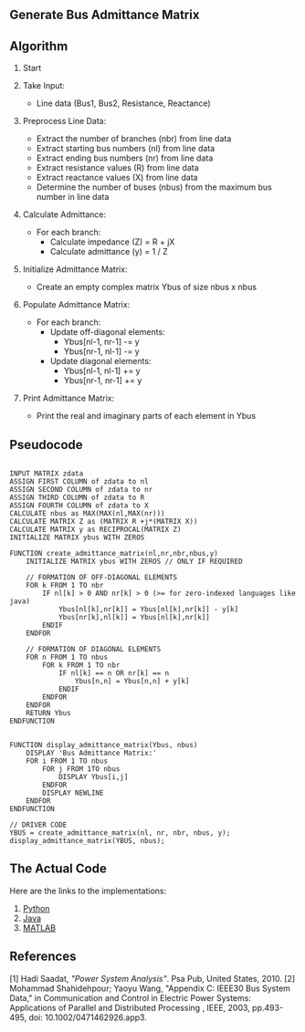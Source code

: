 ## Generate Bus Admittance Matrix

## Algorithm
1. Start

2. Take Input:
   - Line data (Bus1, Bus2, Resistance, Reactance)

3. Preprocess Line Data:
   - Extract the number of branches (nbr) from line data
   - Extract starting bus numbers (nl) from line data
   - Extract ending bus numbers (nr) from line data
   - Extract resistance values (R) from line data
   - Extract reactance values (X) from line data
   - Determine the number of buses (nbus) from the maximum bus number in line data

4. Calculate Admittance:
   - For each branch:
     - Calculate impedance (Z) = R + jX
     - Calculate admittance (y) = 1 / Z

5. Initialize Admittance Matrix:
   - Create an empty complex matrix Ybus of size nbus x nbus

6. Populate Admittance Matrix:
   - For each branch:
     - Update off-diagonal elements:
       - Ybus[nl-1, nr-1] -= y
       - Ybus[nr-1, nl-1] -= y
     - Update diagonal elements:
       - Ybus[nl-1, nl-1] += y
       - Ybus[nr-1, nr-1] += y

7. Print Admittance Matrix:
   - Print the real and imaginary parts of each element in Ybus


## Pseudocode

```pseudocode

INPUT MATRIX zdata
ASSIGN FIRST COLUMN of zdata to nl
ASSIGN SECOND COLUMN of zdata to nr
ASSIGN THIRD COLUMN of zdata to R
ASSIGN FOURTH COLUMN of zdata to X
CALCULATE nbus as MAX(MAX(nl,MAX(nr)))
CALCULATE MATRIX Z as (MATRIX R +j*(MATRIX X))
CALCULATE MATRIX y as RECIPROCAL(MATRIX Z)
INITIALIZE MATRIX ybus WITH ZEROS

FUNCTION create_admittance_matrix(nl,nr,nbr,nbus,y)
    INITIALIZE MATRIX ybus WITH ZEROS // ONLY IF REQUIRED

    // FORMATION OF OFF-DIAGONAL ELEMENTS
    FOR k FROM 1 TO nbr
        IF nl[k] > 0 AND nr[k] > 0 (>= for zero-indexed languages like java)
            Ybus[nl[k],nr[k]] = Ybus[nl[k],nr[k]] - y[k]
            Ybus[nr[k],nl[k]] = Ybus[nl[k],nr[k]]
        ENDIF
    ENDFOR

    // FORMATION OF DIAGONAL ELEMENTS
    FOR n FROM 1 TO nbus
        FOR k FROM 1 TO nbr
            IF nl[k] == n OR nr[k] == n
                Ybus[n,n] = Ybus[n,n] + y[k]
            ENDIF
        ENDFOR
    ENDFOR
    RETURN Ybus
ENDFUNCTION


FUNCTION display_admittance_matrix(Ybus, nbus)
    DISPLAY 'Bus Admittance Matrix:'
    FOR i FROM 1 TO nbus
        FOR j FROM 1TO nbus
            DISPLAY Ybus[i,j]
        ENDFOR
        DISPLAY NEWLINE
    ENDFOR
ENDFUNCTION

// DRIVER CODE
YBUS = create_admittance_matrix(nl, nr, nbr, nbus, y);
display_admittance_matrix(YBUS, nbus);
```

## The Actual Code

Here are the links to the implementations:

1. [Python](./docs/html/namespaceYbus__Python.html)
2. [Java](./docs/html/classes.html)
3. [MATLAB](./Ybus/matlab/html/Ybus_matlab.html)

## References

[1] Hadi Saadat, *"Power System Analysis"*. Psa Pub, United States, 2010.
[2] Mohammad Shahidehpour; Yaoyu Wang, "Appendix C: IEEE30 Bus System Data," in Communication and Control in Electric Power Systems: Applications of Parallel and Distributed Processing , IEEE, 2003, pp.493-495, doi: 10.1002/0471462926.app3.
